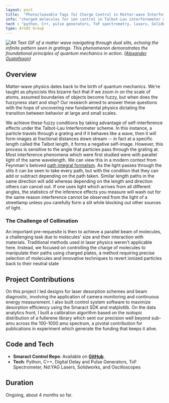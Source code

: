 ```yaml
---
layout: post
title:  "Photocleavable Tags for Charge Control in Matter-wave Interferometry"
info: "charged molecules for ion control in Talbot-Lau interferometer design"
tech : "python, C++, pulse generators, ToF spectrometry, lasers, SolidWorks, vacuum pumps, oscilloscopes"
type: Arndt Group
---
```


![Alt Text](../assets/img/double_slit.gif)
*GIF of a matter wave navigating through dual slits, echoing the infinite pattern seen in gratings. This phenomenon demonstrates the foundational principles of quantum mechanics in action.  ([Alexander Gustafsson](https://www.youtube.com/shorts/G4_4vcNqc-k))*
## Overview          
Matter-wave physics dates back to the birth of quantum mechanics.  We're taught as physicists this bizarre fact that if we zoom in on the scale of atoms, assumed boundaries of objects become fuzzy, but when does the fuzzyness start and stop?  Our research aimed to answer these questions with the hope of uncovering new fundamental physics dictating the transition between behavior at large and small scales.

We achieve these fuzzy conditions by taking advantage of self-interference effects under the Talbot-Lau Interferometer scheme.  In this instance, a particle travels through a grating and if it behaves like a wave, then it will form images at fractional distances down stream -- in fact at a specific length called the Talbot length, it forms a negative self-image. However, this process is sensitive to the angle that particles pass through the grating at.  Most interference phenomena which were first studied were with parallel light of the same wavelength.  We can view this in a modern context from Feynman's beloved [path integral formalism](https://en.wikipedia.org/wiki/Path_integral_formulation).  As the light passes through the slits it can be seen to take every path, but with the condition that they can add or subtract depending on the path taken. Similar length paths in the same direction will add whereas depending on the length and direction others can cancel out.  If one uses light which arrives from all different angles, the statistics of the inference effects you measure will wash out for the same reason interference cannot be observed from the light of a streetlamp unless you carefully form a slit while blocking out other sources of light.

### The Challenge of Collimation

An important pre-requesite is then to achieve a parallel beam of molecules, a challenging task due to molecules' size and their interaction with materials. Traditional methods used in laser physics weren't applicable here. Instead, we focused on controlling the charge of molecules to manipulate their paths using charged plates, a method requiring precise selection of molecules and innovative techniques to revert ionized particles back to their neutral state   

## Project Contributions
On this project I led designs for laser desorption schemes and beam diagnostic, involving the application of camera monitoring and continuous energy measurement.  I also built control system software to maximize desorption efficiency using the Smaract SDK and matplotlib.  On the data analytics front, I built a calibration algorithm based on the isotopic distribution of a fullerene library which sent our precision well beyond sub-amu across the 100-1000 amu spectrum, a pivotal contribution for publications in experiment which generate the funding that keeps it alive.

## Code and Tech
 * **Smaract Control Repo**: Available on [**GitHub**](https://github.com/buzzwalter/BIOTIMA_motor_control).
 * **Tech**: Python, C++, Digital Delay and Pulse Generators, ToF Spectrometer, Nd:YAG Lasers, Solidworks, and Oscilloscopes


## Duration
Ongoing, about 4 months so far.